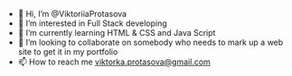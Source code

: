 - 👋 Hi, I’m @ViktoriiaProtasova
- 👀 I’m interested in Full Stack developing
- 🌱 I’m currently learning HTML & CSS and Java Script
- 💞️ I’m looking to collaborate on somebody who needs to mark up a web site to get it in my portfolio
- 📫 How to reach me viktorka.protasova@gmail.com

<!---
ViktoriiaProtasova/ViktoriiaProtasova is a ✨ special ✨ repository because its `README.md` (this file) appears on your GitHub profile.
You can click the Preview link to take a look at your changes.
--->
